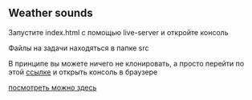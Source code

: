 ## Weather sounds

Запустите index.html c помощью live-server и откройте консоль

Файлы на задачи находяться в папке src

В принципе вы можете ничего не клонировать, а просто перейти по этой [ссылке](https://machapurin.github.io/task-ts/) и открыть консоль в браузере


[посмотреть можно здесь](https://machapurin.github.io/task-ts/)

